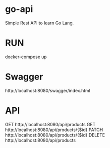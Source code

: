 # go-api

Simple Rest API to learn Go Lang.

# RUN
docker-compose up

# Swagger
http://localhost:8080/swagger/index.html

# API
GET http://localhost:8080/api/products
GET http://localhost:8080/api/products/{$id}
PATCH http://localhost:8080/api/products/{$id}
DELETE http://localhost:8080/api/products
